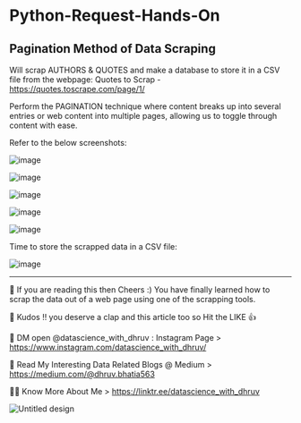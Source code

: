 # Python-Request-Hands-On
## Pagination Method of Data Scraping

Will scrap AUTHORS & QUOTES and make a database to store it in a CSV file from the webpage: Quotes to Scrap - https://quotes.toscrape.com/page/1/

Perform the PAGINATION technique where content breaks up into several entries or web content into multiple pages, allowing us to toggle through content with ease.

Refer to the below screenshots:

![image](https://user-images.githubusercontent.com/68370376/184333499-74a7eb3f-8fdb-4c29-9983-b8a81e15438b.png)

![image](https://user-images.githubusercontent.com/68370376/184333520-a19aa046-24de-45be-b9e2-8a307890647c.png)

![image](https://user-images.githubusercontent.com/68370376/184333606-522fd8f2-272b-4b36-8d70-18f2b7948f7a.png)

![image](https://user-images.githubusercontent.com/68370376/184333626-71903bf0-1d54-4617-8a52-70935dab2c9a.png)

![image](https://user-images.githubusercontent.com/68370376/184333770-747e9081-0994-4d42-8b0f-98692641bbc7.png)

Time to store the scrapped data in a CSV file:

![image](https://user-images.githubusercontent.com/68370376/184333880-c425b933-4b58-4f0f-876e-797e8bce29b3.png)

*********************

🧩 If you are reading this then Cheers :) You have finally learned how to scrap the data out of a web page using one of the scrapping tools.

🧩 Kudos !! you deserve a clap and this article too so Hit the LIKE 👍

💬 DM open @datascience_with_dhruv : Instagram Page > https://www.instagram.com/datascience_with_dhruv/

📝 Read My Interesting Data Related Blogs @ Medium > https://medium.com/@dhruv.bhatia563

🙋‍♂️ Know More About Me > https://linktr.ee/datascience_with_dhruv

![Untitled design](https://user-images.githubusercontent.com/68370376/184334383-44d6acca-3acc-45ff-b371-e4eea2d836d6.png)

